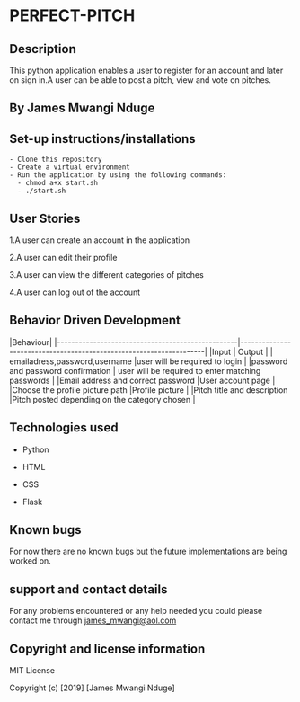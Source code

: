 # PERFECT-PITCH

## Description
This python application enables a user to register for an account and later on sign in.A user can be able to post a pitch, view and vote on pitches.

## By James Mwangi Nduge

## Set-up instructions/installations
```
- Clone this repository
- Create a virtual environment
- Run the application by using the following commands:
  - chmod a+x start.sh
  - ./start.sh
  ```

## User Stories
1.A user can create an account in the application

2.A user can edit their profile

3.A user can view the different categories of pitches

4.A user can log out of the account

## Behavior Driven Development
  |Behaviour|
  |--------------------------------------------------|--------------------------------------------------------------------|
  |Input                                            |                Output                                              |
  | emailadress,password,username                    |user will be required to login                                      |
  |password and password confirmation                | user will be required to enter matching passwords                  |
  |Email address and correct password                |User account page                                                   |
  |Choose the profile picture path                   |Profile picture                                                     |
  |Pitch title and description                       |Pitch posted depending on the category chosen                       |
## Technologies used
* Python

* HTML

* CSS

* Flask

## Known bugs
For now there are no known bugs but the future implementations are being worked on.

## support and contact details
For any problems encountered or any help needed you could please contact me through james_mwangi@aol.com

## Copyright and license information

MIT License

Copyright (c) [2019] [James Mwangi Nduge]
